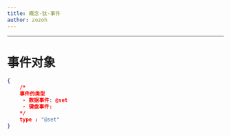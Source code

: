 ```yaml
---
title: 概念·钛·事件
author: zozoh
---
```


----------------------------------------------------
# 事件对象

```json
{
    /*
    事件的类型
     - 数据事件: @set
     - 键盘事件: 
    */
    type : "@set"
}
```
